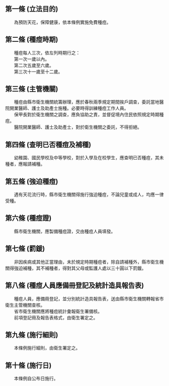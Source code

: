 第一條 (立法目的)
-----------------
　　為預防天花，保障健康，依本條例實施免費種痘。  


第二條 (種痘時期)
-----------------
　　種痘每人三次，依左列時期行之：  
　　第一次一歲以內。  
　　第二次五歲至六歲。  
　　第三次十一歲至十二歲。  


第三條 (主管機關)
-----------------
　　種痘由縣市衛生機關統籌辦理，應於春秋兩季規定期間挨戶調查，委託當地醫院開業醫師、護士及助產士施種。必要時得訓練種痘工作人員。  
　　保甲長對於衛生機關之調查，應負協助之責，並督促境內住民依照規定時期種痘。  
　　醫院開業醫師、護士及助產士，對於衛生機關之委託，不得拒絕。  


第四條 (查明已否種痘及補種)
---------------------------
　　幼稚園、國民學校及中等學校，對於入學及在校學生，應查明已否種痘，其未種者，應報請補種。  


第五條 (強迫種痘)
-----------------
　　遇有天花流行時，縣市衛生機關得施行強迫種痘，不論兒童或成人，均應一律受種。  


第六條 (種痘證)
---------------
　　縣市衛生機關，應製備種痘證，交由種痘人員填發。  


第七條 (罰鍰)
-------------
　　非因疾病或其他正當理由，未於規定時期種痘者，除自請補種外，縣市衛生機關得強迫補種，其不補種者，得對其父母或監護人處以三十圓以下罰鍰。  


第八條 (種痘人員應備冊登記及統計造具報告表)
-------------------------------------------
　　種痘人員，應備冊登記，並分別統計造具報告表，送由縣市衛生機關轉報省市衛生主管機關查核。  
　　省市衛生機關應將種痘統計彙報衛生署備核。  
　　前項登記冊及報告表格式，由衛生署定之。  


第九條 (施行細則)
-----------------
　　本條例施行細則，由衛生署定之。  


第十條 (施行日)
---------------
　　本條例自公布日施行。